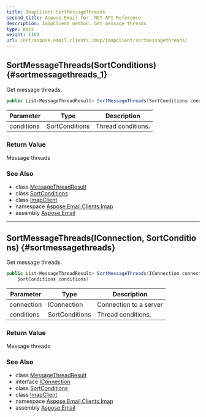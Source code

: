 ```yaml
---
title: ImapClient.SortMessageThreads
second_title: Aspose.Email for .NET API Reference
description: ImapClient method. Get message threads
type: docs
weight: 1160
url: /net/aspose.email.clients.imap/imapclient/sortmessagethreads/
---
```

## SortMessageThreads(SortConditions) {#sortmessagethreads_1}

Get message threads.

```csharp
public List<MessageThreadResult> SortMessageThreads(SortConditions conditions)
```

| Parameter | Type | Description |
| --- | --- | --- |
| conditions | SortConditions | Thread conditions. |

### Return Value

Message threads

### See Also

* class [MessageThreadResult](../../messagethreadresult/)
* class [SortConditions](../../sortconditions/)
* class [ImapClient](../)
* namespace [Aspose.Email.Clients.Imap](../../imapclient/)
* assembly [Aspose.Email](../../../)

---

## SortMessageThreads(IConnection, SortConditions) {#sortmessagethreads}

Get message threads.

```csharp
public List<MessageThreadResult> SortMessageThreads(IConnection connection, 
    SortConditions conditions)
```

| Parameter | Type | Description |
| --- | --- | --- |
| connection | IConnection | Connection to a server |
| conditions | SortConditions | Thread conditions. |

### Return Value

Message threads

### See Also

* class [MessageThreadResult](../../messagethreadresult/)
* interface [IConnection](../../../aspose.email.clients/iconnection/)
* class [SortConditions](../../sortconditions/)
* class [ImapClient](../)
* namespace [Aspose.Email.Clients.Imap](../../imapclient/)
* assembly [Aspose.Email](../../../)


